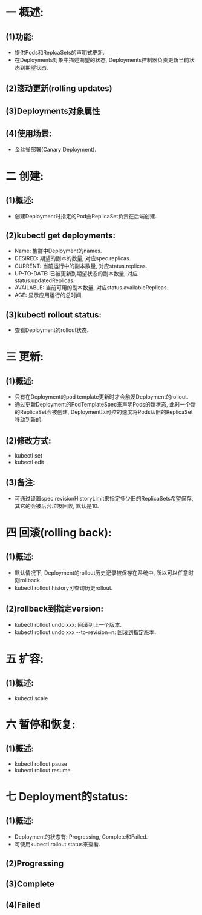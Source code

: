 # 一 概述:
## (1)功能:
- 提供Pods和ReplcaSets的声明式更新.
- 在Deployments对象中描述期望的状态, Deployments控制器负责更新当前状态到期望状态.

## (2)滚动更新(rolling updates)

## (3)Deployments对象属性

## (4)使用场景:
- 金丝雀部署(Canary Deployment).

# 二 创建:
## (1)概述:
- 创建Deployment时指定的Pod由ReplicaSet负责在后端创建.

## (2)kubectl get deployments:
- Name: 集群中Deployment的names.
- DESIRED: 期望的副本的数量, 对应spec.replicas.
- CURRENT: 当前运行中的副本数量, 对应status.replicas.
- UP-TO-DATE: 已被更新到期望状态的副本数量, 对应status.updatedReplicas.
- AVAILABLE: 当前可用的副本数量, 对应status.availableReplicas.
- AGE: 显示应用运行的总时间.

## (3)kubectl rollout status:
- 查看Deployment的rollout状态.

# 三 更新:
## (1)概述:
- 只有在Deployment的pod template更新时才会触发Deployment的rollout.
- 通过更新Deployment的PodTemplateSpec来声明Pods的新状态, 此时一个新的ReplicaSet会被创建, Deployment以可控的速度将Pods从旧的ReplicaSet移动到新的.

## (2)修改方式:
- kubectl set
- kubectl edit

## (3)备注:
- 可通过设置spec.revisionHistoryLimit来指定多少旧的ReplicaSets希望保存, 其它的会被后台垃圾回收, 默认是10.

# 四 回滚(rolling back):
## (1)概述:
- 默认情况下, Deployment的rollout历史记录被保存在系统中, 所以可以任意时刻rollback.
- kubectl rollout history可查询历史rollout.

## (2)rollback到指定version:
- kubectl rollout undo xxx: 回滚到上一个版本.
- kubectl rollout undo xxx --to-revision=n: 回滚到指定版本.

# 五 扩容:
## (1)概述:
- kubectl scale

# 六 暂停和恢复:
## (1)概述:
- kubectl rollout pause
- kubectl rollout resume

# 七 Deployment的status:
## (1)概述:
- Deployment的状态有: Progressing, Complete和Failed.
- 可使用kubectl rollout status来查看.

## (2)Progressing

## (3)Complete

## (4)Failed
